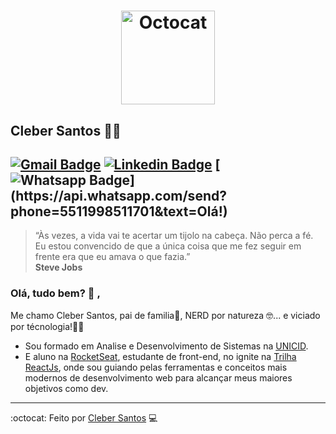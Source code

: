 <h1 align="center">
    <img
        alt="Octocat"
        src="https://user-images.githubusercontent.com/62780876/163990400-4cced913-0b04-4efe-94cb-a1e69039ce2a.jpg"
        width="150px"
      />
</h1>



## Cleber Santos :man_astronaut:

[![Gmail Badge](https://img.shields.io/badge/-My_Gmail-c14438?style=flat-square&logo=Gmail&logoColor=white&link=mailto:cleber7284@gmail.com)](mailto:cleber7284@gmail.com)
[![Linkedin Badge](https://img.shields.io/badge/-Cleber_Santos-blue?style=flat-square&logo=Linkedin&logoColor=white&link=https://www.linkedin.com/in/cleber-rodrigo-santos/)](https://www.linkedin.com/in/cleber-rodrigo-santos/)
[![Whatsapp Badge](https://img.shields.io/badge/-My_Whatsapp-4CA143?style=flat-square&labelColor=4CA143&logo=whatsapp&logoColor=white&link=https://api.whatsapp.com/send?phone=5511998511701&text=Olá!)](https://api.whatsapp.com/send?phone=5511998511701&text=Olá!)
---
> “Às vezes, a vida vai te acertar um tijolo na cabeça. Não perca a fé. Eu estou convencido de que a única coisa que me fez seguir em frente era que eu amava o que fazia.”  
> **Steve Jobs**

### Olá, tudo bem? :vulcan_salute: ,

Me chamo Cleber Santos, pai de familia:bearded_person:, NERD por natureza :nerd_face:... e viciado por técnologia!:man_technologist:
* Sou formado em Analise e Desenvolvimento de Sistemas na [UNICID](https://www.unicid.edu.br/).
* E aluno na [RocketSeat](https://rocketseat.com.br), estudante de front-end, no ignite na [Trilha ReactJs](https://rocketseat.com.br/ignite), onde sou guiando pelas ferramentas e conceitos mais modernos de desenvolvimento web para alcançar meus maiores objetivos como dev.

---
:octocat: Feito por [Cleber Santos](https://github.com/cleber-santos) :computer:
